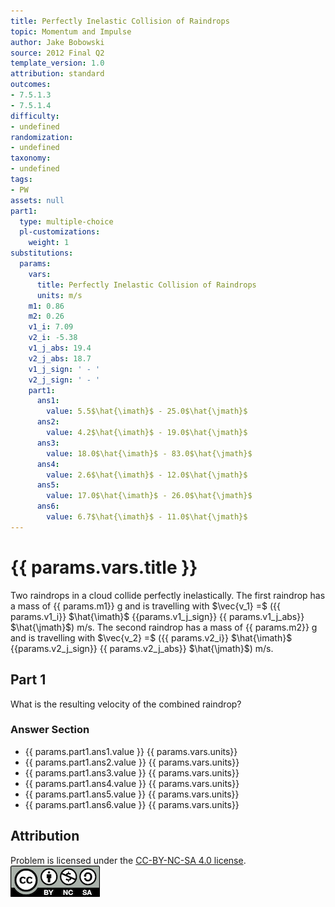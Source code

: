 ```yaml
---
title: Perfectly Inelastic Collision of Raindrops
topic: Momentum and Impulse
author: Jake Bobowski
source: 2012 Final Q2
template_version: 1.0
attribution: standard
outcomes:
- 7.5.1.3
- 7.5.1.4
difficulty:
- undefined
randomization:
- undefined
taxonomy:
- undefined
tags:
- PW
assets: null
part1:
  type: multiple-choice
  pl-customizations:
    weight: 1
substitutions:
  params:
    vars:
      title: Perfectly Inelastic Collision of Raindrops
      units: m/s
    m1: 0.86
    m2: 0.26
    v1_i: 7.09
    v2_i: -5.38
    v1_j_abs: 19.4
    v2_j_abs: 18.7
    v1_j_sign: ' - '
    v2_j_sign: ' - '
    part1:
      ans1:
        value: 5.5$\hat{\imath}$ - 25.0$\hat{\jmath}$
      ans2:
        value: 4.2$\hat{\imath}$ - 19.0$\hat{\jmath}$
      ans3:
        value: 18.0$\hat{\imath}$ - 83.0$\hat{\jmath}$
      ans4:
        value: 2.6$\hat{\imath}$ - 12.0$\hat{\jmath}$
      ans5:
        value: 17.0$\hat{\imath}$ - 26.0$\hat{\jmath}$
      ans6:
        value: 6.7$\hat{\imath}$ - 11.0$\hat{\jmath}$
---
```

# {{ params.vars.title }}
Two raindrops in a cloud collide perfectly inelastically. The first raindrop has a mass of {{ params.m1}} g and is travelling with $\vec{v_1} =$ ({{ params.v1_i}} $\hat{\imath}$ {{params.v1_j_sign}} {{ params.v1_j_abs}} $\hat{\jmath}$) m/s.
The second raindrop has a mass of {{ params.m2}} g and is travelling with $\vec{v_2} =$ ({{ params.v2_i}} $\hat{\imath}$ {{params.v2_j_sign}} {{ params.v2_j_abs}} $\hat{\jmath}$) m/s.

## Part 1

What is the resulting velocity of the combined raindrop?

### Answer Section

- {{ params.part1.ans1.value }} {{ params.vars.units}}
- {{ params.part1.ans2.value }} {{ params.vars.units}}
- {{ params.part1.ans3.value }} {{ params.vars.units}}
- {{ params.part1.ans4.value }} {{ params.vars.units}}
- {{ params.part1.ans5.value }} {{ params.vars.units}}
- {{ params.part1.ans6.value }} {{ params.vars.units}}

## Attribution

Problem is licensed under the [CC-BY-NC-SA 4.0 license](https://creativecommons.org/licenses/by-nc-sa/4.0/).<br> ![The Creative Commons 4.0 license requiring attribution-BY, non-commercial-NC, and share-alike-SA license.](https://raw.githubusercontent.com/firasm/bits/master/by-nc-sa.png)